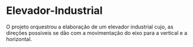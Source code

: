 # Elevador-Industrial
O projeto orquestrou a elaboração de um elevador industrial cujo, as direções possíveis se dão com a movimentação do eixo para a vertical e a horizontal.

